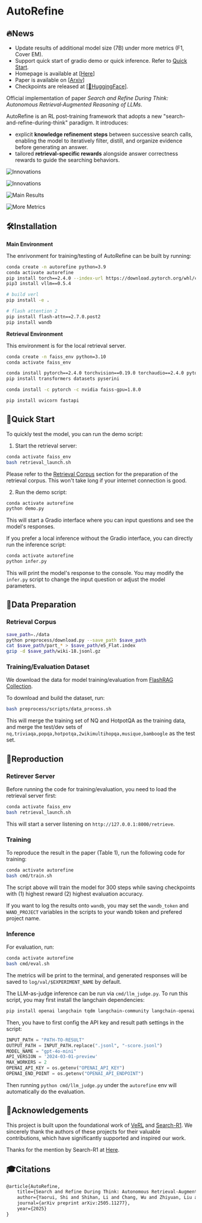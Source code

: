 # AutoRefine

## 🔥News

- Update results of additional model size (7B) under more metrics (F1, Cover EM).
- Support quick start of gradio demo or quick inference. Refer to [Quick Start](#quick-start).
- Homepage is available at \[[Here](https://syr-cn.github.io/AutoRefine/)\]
- Paper is available on \[[Arxiv](https://www.arxiv.org/pdf/2505.11277)\]
- Checkpoints are released at \[[🤗HuggingFace](https://huggingface.co/yrshi/AutoRefine-Qwen2.5-3B-Base)\].


Official implementation of paper *Search and Refine During Think: Autonomous Retrieval‑Augmented Reasoning of LLMs*.

AutoRefine is an RL post-training framework that adopts a new "search-and-refine-during-think" paradigm. It introduces:
- explicit **knowledge refinement steps** between successive search calls, enabling the model to iteratively filter, distill, and organize evidence before generating an answer.
- tailored **retrieval-specific rewards** alongside answer correctness rewards to guide the searching behaviors.

![Innovations](assets/radar_plot.jpg)

![Innovations](assets/innovations.jpg)

![Main Results](assets/main_results.jpg)

![More Metrics](assets/more_metrics.jpg)


## 🛠️Installation

**Main Environment**

The enrivonment for training/testing of AutoRefine can be built by running:

```bash
conda create -n autorefine python=3.9
conda activate autorefine
pip install torch==2.4.0 --index-url https://download.pytorch.org/whl/cu121
pip3 install vllm==0.5.4

# build verl
pip install -e .

# flash attention 2
pip install flash-attn==2.7.0.post2
pip install wandb
```

**Retrieval Environment**

This environment is for the local retrieval server.

```bash
conda create -n faiss_env python=3.10
conda activate faiss_env

conda install pytorch==2.4.0 torchvision==0.19.0 torchaudio==2.4.0 pytorch-cuda=12.1 -c pytorch -c nvidia
pip install transformers datasets pyserini

conda install -c pytorch -c nvidia faiss-gpu=1.8.0

pip install uvicorn fastapi
```

## 💫Quick Start

To quickly test the model, you can run the demo script:

1. Start the retrieval server:
```bash
conda activate faiss_env
bash retrieval_launch.sh
```
Please refer to the [Retrieval Corpus](#retrieval-corpus) section for the preparation of the retrieval corpus.
This won't take long if your internet connection is good.

2. Run the demo script:
```bash
conda activate autorefine
python demo.py
```
This will start a Gradio interface where you can input questions and see the model's responses.

If you prefer a local inference without the Gradio interface, you can directly run the inference script:
```bash
conda activate autorefine
python infer.py
```
This will print the model's response to the console. You may modify the `infer.py` script to change the input question or adjust the model parameters.

## 📂Data Preparation

### Retrieval Corpus

```bash
save_path=./data
python preprocess/download.py --save_path $save_path
cat $save_path/part_* > $save_path/e5_Flat.index
gzip -d $save_path/wiki-18.jsonl.gz
```

### Training/Evaluation Dataset

We download the data for model training/evaluation from [FlashRAG Collection](https://huggingface.co/datasets/RUC-NLPIR/FlashRAG_datasets).

To download and build the dataset, run:
```bash
bash preprocess/scripts/data_process.sh
```
This will merge the training set of NQ and HotpotQA as the training data, and merge the test/dev sets of `nq,triviaqa,popqa,hotpotqa,2wikimultihopqa,musique,bamboogle` as the test set.

## 🚀Reproduction

### Retirever Server

Before running the code for training/evaluation, you need to load the retrieval server first:
```bash
conda activate faiss_env
bash retrieval_launch.sh
```
This will start a server listening on `http://127.0.0.1:8000/retrieve`.

### Training

To reproduce the result in the paper (Table 1), run the following code for training:
```bash
conda activate autorefine
bash cmd/train.sh
```
The script above will train the model for 300 steps while saving checkpoints with (1) highest reward (2) highest evaluation accuracy.

If you want to log the results onto `wandb`, you may set the `wandb_token` and `WAND_PROJECT` variables in the scripts to your wandb token and prefered project name.

### Inference

For evaluation, run:
```bash
conda activate autorefine
bash cmd/eval.sh
```

The metrics will be print to the terminal, and generated responses will be saved to `log/val/$EXPERIMENT_NAME` by default.

The LLM-as-judge inference can be run via `cmd/llm_judge.py`.
To run this script, you may first install the langchain dependencies:
```bash
pip install openai langchain tqdm langchain-community langchain-openai
```

Then, you have to first config the API key and result path settings in the script:
```python
INPUT_PATH = "PATH-TO-RESULT"
OUTPUT_PATH = INPUT_PATH.replace(".jsonl", "-score.jsonl")
MODEL_NAME = "gpt-4o-mini"
API_VERSION = '2024-03-01-preview'
MAX_WORKERS = 2
OPENAI_API_KEY = os.getenv("OPENAI_API_KEY")
OPENAI_END_POINT = os.getenv("OPENAI_API_ENDPOINT")
```

Then running `python cmd/llm_judge.py` under the `autorefine` env will automatically do the evaluation.


## 🙏Acknowledgements

This project is built upon the foundational work of [VeRL](https://github.com/volcengine/verl) and [Search-R1](https://github.com/PeterGriffinJin/Search-R1).
We sincerely thank the authors of these projects for their valuable contributions, which have significantly supported and inspired our work.

Thanks for the mention by Search-R1 at [Here](https://github.com/PeterGriffinJin/Search-R1?tab=readme-ov-file#awesome-work-powered-or-inspired-by-search-r1).

## 🎓Citations

```latex
@article{AutoRefine,
    title={Search and Refine During Think: Autonomous Retrieval-Augmented Reasoning of LLMs},
    author={Yaorui, Shi and Shihan, Li and Chang, Wu and Zhiyuan, Liu and Junfeng, Fang and Hengxing, Cai and An, Zhang and Xiang, Wang},
    journal={arXiv preprint arXiv:2505.11277},
    year={2025}
}
```
